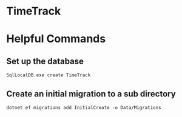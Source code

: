 # TimeTrack

# Helpful Commands

## Set up the database

`SqlLocalDB.exe create TimeTrack`

## Create an initial migration to a sub directory
`dotnet ef migrations add InitialCreate -o Data/Migrations`